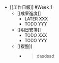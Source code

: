 - [[工作日報]] #Week_1
	- [[成果進度]]
		- LATER  XXX
		- TODO  YYY
	- [[明日安排]]
		- TODO XXX
		- TODO YYY
	- [[複盤]]
		- > dasdsad